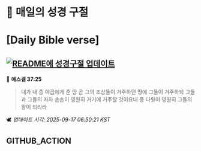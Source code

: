 # 🙏 매일의 성경 구절
# [Daily Bible verse]
## [![README에 성경구절 업데이트](https://github.com/DONGSUKA/first_test/actions/workflows/update-readme-bible.yml/badge.svg)](https://github.com/DONGSUKA/first_test/actions/workflows/update-readme-bible.yml)
<!-- START_BIBLE_VERSE -->
📖 **에스겔 37:25**
> 내가 내 종 야곱에게 준 땅 곧 그의 조상들이 거주하던 땅에 그들이 거주하되 그들과 그들의 자자 손손이 영원히 거기에 거주할 것이요내 종 다윗이 영원히 그들의 왕이 되리라

🕊️ _업데이트 시각: 2025-09-17 06:50:21 KST_
  <!-- END_BIBLE_VERSE -->
## GITHUB_ACTION
